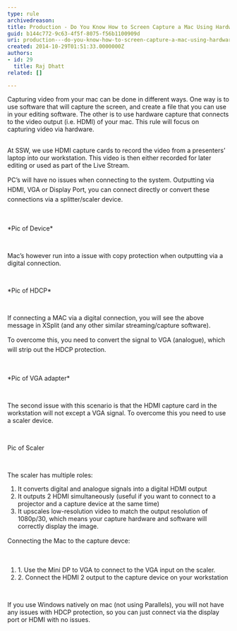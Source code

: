 ```yaml
---
type: rule
archivedreason: 
title: Production - Do You Know How to Screen Capture a Mac Using Hardware Capture?
guid: b144c772-9c63-4f5f-8075-f56b1100909d
uri: production---do-you-know-how-to-screen-capture-a-mac-using-hardware-capture
created: 2014-10-29T01:51:33.0000000Z
authors:
- id: 29
  title: Raj Dhatt
related: []

---
```



Capturing video from your mac can be done in different ways. One way is to use software that will capture the screen, and create a file that you can use in your editing software. The other is to use hardware capture that connects to the video output (i.e. HDMI) of your mac. This rule will focus on capturing&#160;video via hardware.
<br><excerpt class='endintro'></excerpt><br>
<p class="p1">At SSW, we use HDMI capture cards to record the video from a presenters’ laptop into our workstation. This video is then either recorded for later editing or used as part of the Live Stream.</p><p class="p2"><span style="line-height&#58;1.6;">PC’s will have no issues when connecting to the system. Outputting via HDMI, VGA or Display Port, you can connect directly or convert these connections via a splitter/scaler device.</span><br></p><p class="p2"><br></p><p class="p1">*Pic of Device*</p><p class="p2"><br></p><p class="p1">Mac’s however run into a issue with copy protection when outputting via a digital connection.</p><p class="p2"><br></p><p class="p1">*Pic of HDCP*</p><p class="p2"><br></p><p class="p1">If connecting a MAC via a digital connection, you will see the above message in XSplit (and any other similar streaming/capture software).</p><p class="p2"><span style="line-height&#58;1.6;">To overcome this, you need to convert the signal to VGA (analogue), which will strip out the HDCP protection.</span><br></p><p class="p2"><br></p><p class="p1">*Pic of VGA adapter*</p><p class="p2"><br></p><p class="p1">The second issue with this scenario is that the HDMI capture card in the workstation will not except a VGA signal. To overcome this you need to use a scaler device.</p><p class="p2"><br></p><p class="p1">Pic of Scaler</p><p class="p1"></p><p class="p1"><br></p><p class="p1">The scaler has multiple roles&#58;</p><ol class="ol1"><li class="li1">It converts digital and analogue signals into a digital HDMI output</li><li class="li1">It outputs 2 HDMI simultaneously (useful if you want to connect to a projector and a capture device at the same time)</li><li class="li1">It upscales low-resolution video to match the output resolution of 1080p/30, which means your capture hardware and software will correctly display the image.</li></ol><p class="p3"><span style="line-height&#58;1.6;">C</span><span style="line-height&#58;1.6;">onnecting the Mac to the capture devce&#58;</span><br></p><p class="p2"><br></p><ol class="ol1"><li class="li1">1.<span class="Apple-tab-span"> </span>Use the Mini DP to VGA to connect to the VGA input on the scaler.</li><li class="li1">2.<span class="Apple-tab-span"> </span>Connect the HDMI 2 output to the capture device on your workstation</li></ol><p class="p3"><br></p><p class="p1">If you use Windows natively on mac (not using Parallels), you will not have any issues with HDCP protection, so you can just connect via the display port or HDMI with no issues.</p>


